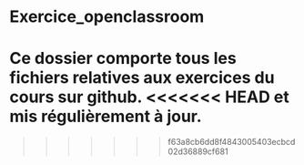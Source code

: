 # Exercice_openclassroom
Ce dossier comporte tous les fichiers relatives aux exercices du cours sur github.
<<<<<<< HEAD
et mis régulièrement à jour.
=======
>>>>>>> f63a8cb6dd8f4843005403ecbcd02d36889cf681
